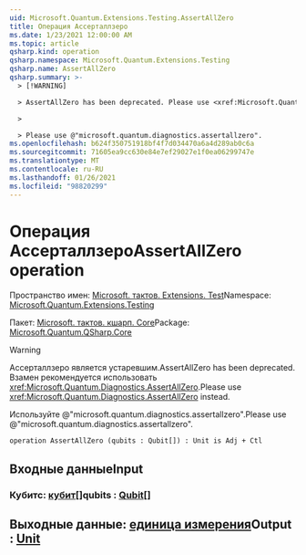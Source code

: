 ```yaml
---
uid: Microsoft.Quantum.Extensions.Testing.AssertAllZero
title: Операция Ассерталлзеро
ms.date: 1/23/2021 12:00:00 AM
ms.topic: article
qsharp.kind: operation
qsharp.namespace: Microsoft.Quantum.Extensions.Testing
qsharp.name: AssertAllZero
qsharp.summary: >-
  > [!WARNING]

  > AssertAllZero has been deprecated. Please use <xref:Microsoft.Quantum.Diagnostics.AssertAllZero> instead.

  >

  > Please use @"microsoft.quantum.diagnostics.assertallzero".
ms.openlocfilehash: b624f350751918bf4f7d034470a6a4d289ab0c6a
ms.sourcegitcommit: 71605ea9cc630e84e7ef29027e1f0ea06299747e
ms.translationtype: MT
ms.contentlocale: ru-RU
ms.lasthandoff: 01/26/2021
ms.locfileid: "98820299"
---
```

# <a name="assertallzero-operation"></a><span data-ttu-id="cdf4b-102">Операция Ассерталлзеро</span><span class="sxs-lookup"><span data-stu-id="cdf4b-102">AssertAllZero operation</span></span>

<span data-ttu-id="cdf4b-103">Пространство имен: [Microsoft. тактов. Extensions. Test](xref:Microsoft.Quantum.Extensions.Testing)</span><span class="sxs-lookup"><span data-stu-id="cdf4b-103">Namespace: [Microsoft.Quantum.Extensions.Testing](xref:Microsoft.Quantum.Extensions.Testing)</span></span>

<span data-ttu-id="cdf4b-104">Пакет: [Microsoft. тактов. кшарп. Core](https://nuget.org/packages/Microsoft.Quantum.QSharp.Core)</span><span class="sxs-lookup"><span data-stu-id="cdf4b-104">Package: [Microsoft.Quantum.QSharp.Core](https://nuget.org/packages/Microsoft.Quantum.QSharp.Core)</span></span>


> [!WARNING]
> <span data-ttu-id="cdf4b-105">Ассерталлзеро является устаревшим.</span><span class="sxs-lookup"><span data-stu-id="cdf4b-105">AssertAllZero has been deprecated.</span></span> <span data-ttu-id="cdf4b-106">Взамен рекомендуется использовать <xref:Microsoft.Quantum.Diagnostics.AssertAllZero>.</span><span class="sxs-lookup"><span data-stu-id="cdf4b-106">Please use <xref:Microsoft.Quantum.Diagnostics.AssertAllZero> instead.</span></span>
>
> <span data-ttu-id="cdf4b-107">Используйте @"microsoft.quantum.diagnostics.assertallzero".</span><span class="sxs-lookup"><span data-stu-id="cdf4b-107">Please use @"microsoft.quantum.diagnostics.assertallzero".</span></span>



```qsharp
operation AssertAllZero (qubits : Qubit[]) : Unit is Adj + Ctl
```


## <a name="input"></a><span data-ttu-id="cdf4b-108">Входные данные</span><span class="sxs-lookup"><span data-stu-id="cdf4b-108">Input</span></span>

### <a name="qubits--qubit"></a><span data-ttu-id="cdf4b-109">Кубитс: [кубит](xref:microsoft.quantum.lang-ref.qubit)[]</span><span class="sxs-lookup"><span data-stu-id="cdf4b-109">qubits : [Qubit](xref:microsoft.quantum.lang-ref.qubit)[]</span></span>





## <a name="output--unit"></a><span data-ttu-id="cdf4b-110">Выходные данные: [единица измерения](xref:microsoft.quantum.lang-ref.unit)</span><span class="sxs-lookup"><span data-stu-id="cdf4b-110">Output : [Unit](xref:microsoft.quantum.lang-ref.unit)</span></span>

